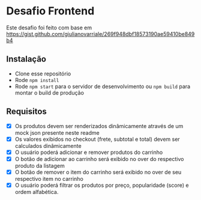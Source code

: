# Desafio Frontend

Este desafio foi feito com base em https://gist.github.com/giulianovarriale/269f948dbf18573190ae59410be849b4

## Instalação

- Clone esse repositório
- Rode `npm install`
- Rode `npm start` para o servidor de desenvolvimento ou `npm build` para montar o build de produção

## Requisitos

- [x] Os produtos devem ser renderizados dinâmicamente através de um mock json presente neste readme
- [x] Os valores exibidos no checkout (frete, subtotal e total) devem ser calculados dinâmicamente
- [x] O usuário poderá adicionar e remover produtos do carrinho
- [x] O botão de adicionar ao carrinho será exibido no over do respectivo produto da listagem
- [x] O botão de remover o item do carrinho será exibido no over de seu respectivo item no carrinho
- [x] O usuário poderá filtrar os produtos por preço, popularidade (score) e ordem alfabética.
